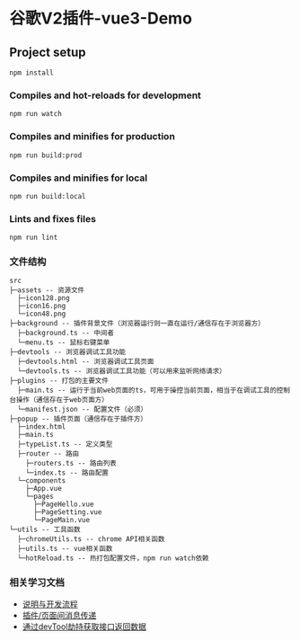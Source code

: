 # 谷歌V2插件-vue3-Demo

## Project setup

```
npm install
```

### Compiles and hot-reloads for development

```
npm run watch
```

### Compiles and minifies for production
```
npm run build:prod
```

### Compiles and minifies for local
```
npm run build:local
```

### Lints and fixes files

```
npm run lint
```

### 文件结构

```
src
├─assets -- 资源文件
  ├─icon128.png
  ├─icon16.png
  └─icon48.png
├─background -- 插件背景文件（浏览器运行则一直在运行/通信存在于浏览器方）
  ├─background.ts -- 中间者
  └─menu.ts -- 鼠标右键菜单
├─devtools -- 浏览器调试工具功能
  ├─devtools.html -- 浏览器调试工具页面
  └─devtools.ts -- 浏览器调试工具功能（可以用来监听网络请求）
├─plugins -- 打包的主要文件
  ├─main.ts -- 运行于当前web页面的ts，可用于操控当前页面，相当于在调试工具的控制台操作（通信存在于web页面方）
  └─manifest.json -- 配置文件（必须）
├─popup -- 插件页面（通信存在于插件方）
  ├─index.html
  ├─main.ts
  ├─typeList.ts -- 定义类型
  ├─router -- 路由
    ├─routers.ts -- 路由列表
    └─index.ts -- 路由配置
  └─components
    ├─App.vue
    └─pages
      ├─PageHello.vue
      ├─PageSetting.vue
      └─PageMain.vue
└─utils -- 工具函数
  ├─chromeUtils.ts -- chrome API相关函数
  ├─utils.ts -- vue相关函数
  └─hotReload.ts -- 热打包配置文件，npm run watch依赖

```

### 相关学习文档

- [说明与开发流程](https://note.youdao.com/s/EVzR5TNv)
- [插件/页面间消息传递](https://blog.csdn.net/justdoshare/article/details/121667797)
- [通过devTool劫持获取接口返回数据](https://blog.csdn.net/chantor7/article/details/124588045)

